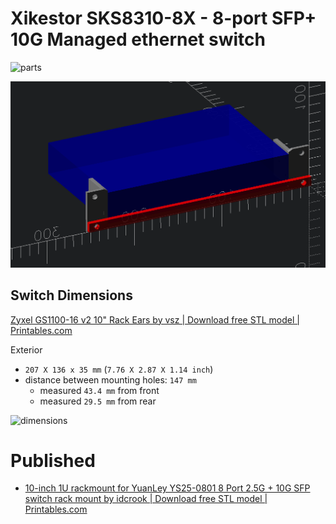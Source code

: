 # Xikestor SKS8310-8X - 8-port SFP+ 10G Managed ethernet switch

![parts](assembly.png)

![mockup](in-place-sizing.png)

## Switch Dimensions


[Zyxel GS1100-16 v2 10" Rack Ears by vsz | Download free STL model | Printables.com](https://www.printables.com/model/276404-zyxel-gs1100-16-v2-10-rack-ears)


Exterior

-	`207 X 136 x 35 mm`  (`7.76 X 2.87 X 1.14 inch`)
-	distance between mounting holes: `147 mm`
	-	measured `43.4 mm` from front
	-	measured `29.5 mm` from rear


![dimensions](wall-mount.png)



# Published

- [10-inch 1U rackmount for YuanLey YS25-0801 8 Port 2.5G + 10G SFP switch rack mount by idcrook | Download free STL model | Printables.com](https://www.printables.com/model/1341992-10-inch-1u-rackmount-for-yuanley-ys25-0801-8-port)
